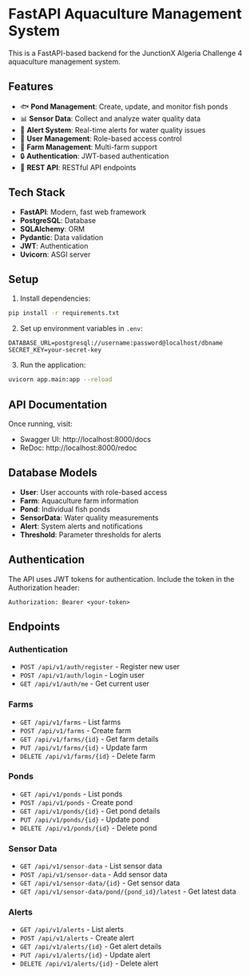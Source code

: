 # FastAPI Aquaculture Management System

This is a FastAPI-based backend for the JunctionX Algeria Challenge 4 aquaculture management system.

## Features

- 🐟 **Pond Management**: Create, update, and monitor fish ponds
- 📊 **Sensor Data**: Collect and analyze water quality data
- 🚨 **Alert System**: Real-time alerts for water quality issues
- 👥 **User Management**: Role-based access control
- 🏢 **Farm Management**: Multi-farm support
- 🔒 **Authentication**: JWT-based authentication
- 📱 **REST API**: RESTful API endpoints

## Tech Stack

- **FastAPI**: Modern, fast web framework
- **PostgreSQL**: Database
- **SQLAlchemy**: ORM
- **Pydantic**: Data validation
- **JWT**: Authentication
- **Uvicorn**: ASGI server

## Setup

1. Install dependencies:

```bash
pip install -r requirements.txt
```

2. Set up environment variables in `.env`:

```
DATABASE_URL=postgresql://username:password@localhost/dbname
SECRET_KEY=your-secret-key
```

3. Run the application:

```bash
uvicorn app.main:app --reload
```

## API Documentation

Once running, visit:

- Swagger UI: http://localhost:8000/docs
- ReDoc: http://localhost:8000/redoc

## Database Models

- **User**: User accounts with role-based access
- **Farm**: Aquaculture farm information
- **Pond**: Individual fish ponds
- **SensorData**: Water quality measurements
- **Alert**: System alerts and notifications
- **Threshold**: Parameter thresholds for alerts

## Authentication

The API uses JWT tokens for authentication. Include the token in the Authorization header:

```
Authorization: Bearer <your-token>
```

## Endpoints

### Authentication

- `POST /api/v1/auth/register` - Register new user
- `POST /api/v1/auth/login` - Login user
- `GET /api/v1/auth/me` - Get current user

### Farms

- `GET /api/v1/farms` - List farms
- `POST /api/v1/farms` - Create farm
- `GET /api/v1/farms/{id}` - Get farm details
- `PUT /api/v1/farms/{id}` - Update farm
- `DELETE /api/v1/farms/{id}` - Delete farm

### Ponds

- `GET /api/v1/ponds` - List ponds
- `POST /api/v1/ponds` - Create pond
- `GET /api/v1/ponds/{id}` - Get pond details
- `PUT /api/v1/ponds/{id}` - Update pond
- `DELETE /api/v1/ponds/{id}` - Delete pond

### Sensor Data

- `GET /api/v1/sensor-data` - List sensor data
- `POST /api/v1/sensor-data` - Add sensor data
- `GET /api/v1/sensor-data/{id}` - Get sensor data
- `GET /api/v1/sensor-data/pond/{pond_id}/latest` - Get latest data

### Alerts

- `GET /api/v1/alerts` - List alerts
- `POST /api/v1/alerts` - Create alert
- `GET /api/v1/alerts/{id}` - Get alert details
- `PUT /api/v1/alerts/{id}` - Update alert
- `DELETE /api/v1/alerts/{id}` - Delete alert
